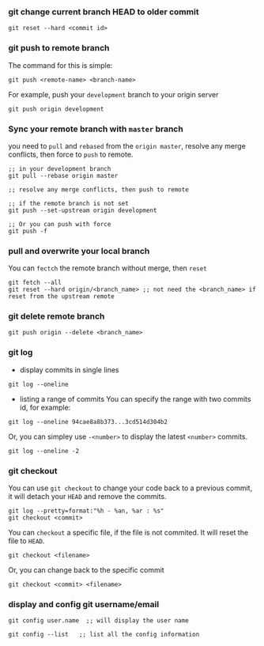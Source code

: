 ### git change current branch HEAD to older commit
```
git reset --hard <commit id>
```

### git push to remote branch
The command for this is simple: 
```
git push <remote-name> <branch-name>
``` 
For example, push your `development` branch to your origin server
```
git push origin development
```
### Sync your remote branch with `master` branch
you need to `pull` and `rebased` from the `origin master`, resolve any merge conflicts, then force to `push` to remote.
```
;; in your development branch
git pull --rebase origin master

;; resolve any merge conflicts, then push to remote

;; if the remote branch is not set
git push --set-upstream origin development

;; Or you can push with force
git push -f
```

### pull and overwrite your local branch
You can `fectch` the remote branch without merge, then `reset` 

```
git fetch --all
git reset --hard origin/<branch_name> ;; not need the <branch_name> if reset from the upstream remote
```

### git delete remote branch
```
git push origin --delete <branch_name>
```

### git log
- display commits in single lines
```
git log --oneline 
```
- listing a range of commits 
You can specify the range with two commits id, for example:
```
git log --oneline 94cae8a8b373...3cd514d304b2
```
Or, you can simpley use `-<number>` to display the latest `<number>` commits.
```
git log --oneline -2
```

### git checkout
You can use `git checkout` to change your code back to a previous commit, it will detach your `HEAD` and remove the commits.
```
git log --pretty=format:"%h - %an, %ar : %s"
git checkout <commit>
```
You can `checkout` a specific file, if the file is not commited. It will reset the file to `HEAD`.
```
git checkout <filename>
```
Or, you can change back to the specific commit
```
git checkout <commit> <filename>
```

### display and config git username/email
```
git config user.name  ;; will display the user name

git config --list   ;; list all the config information
```
